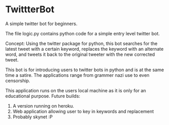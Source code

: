 # TwittterBot
A simple twitter bot for beginners.

The file logic.py contains python code for a simple entry level twitter bot.

Concept:
Using the twitter package for python, this bot searches for the latest tweet with a certain keyword, replaces the keyword with an alternate word, and tweets it back to the original tweeter with the new corrected tweet.

This bot is for introducing users to twitter bots in python and is at the same time a satire. The applications range from grammer nazi use to even censorship. 

This application runs on the users local machine as it is only for an educational purpose.
Future builds:
1) A version running on heroku.
2) Web application allowing user to key in keywords and replacement
3) Probably skynet :P
